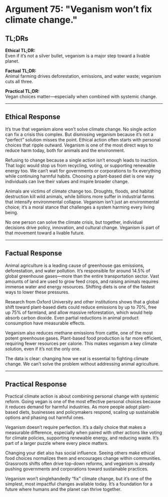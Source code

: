 <!-- type: Environmental -->

# Argument 75: "Veganism won’t fix climate change."

## TL;DRs

**Ethical TL;DR:**  
Even if it’s not a silver bullet, veganism is a major step toward a livable planet.

**Factual TL;DR:**  
Animal farming drives deforestation, emissions, and water waste; veganism cuts all three.

**Practical TL;DR:**  
Vegan choices matter—especially when combined with systemic change.

---

## Ethical Response

It’s true that veganism alone won’t solve climate change. No single action can fix a crisis this complex. But dismissing veganism because it’s not a “perfect” solution misses the point. Ethical action often starts with personal choices that ripple outward. Veganism is one of the most direct ways to reduce harm today, both for animals and the environment.

Refusing to change because a single action isn’t enough leads to inaction. That logic would stop us from recycling, voting, or supporting renewable energy too. We can’t wait for governments or corporations to fix everything while continuing harmful habits. Choosing a plant-based diet is one way individuals can live their values and inspire broader change.

Animals are victims of climate change too. Droughts, floods, and habitat destruction kill wild animals, while billions more suffer in industrial farms that intensify environmental collapse. Veganism isn’t just an environmental choice; it’s a moral stance that challenges a system harming every living being.

No one person can solve the climate crisis, but together, individual decisions drive policy, innovation, and cultural change. Veganism is part of that movement toward a livable future.

---

## Factual Response

Animal agriculture is a leading cause of greenhouse gas emissions, deforestation, and water pollution. It’s responsible for around 14.5% of global greenhouse gases—more than the entire transportation sector. Vast amounts of land are used to grow feed crops, and raising animals requires immense water and energy resources. Shifting diets is one of the fastest ways to lower these pressures.

Research from Oxford University and other institutions shows that a global shift toward plant-based diets could reduce emissions by up to 70%, free up 75% of farmland, and allow massive reforestation, which would help absorb carbon dioxide. Even partial reductions in animal product consumption have measurable effects.

Veganism also reduces methane emissions from cattle, one of the most potent greenhouse gases. Plant-based food production is far more efficient, requiring fewer resources per calorie. This makes veganism a key climate solution, even if it’s not the only one.

The data is clear: changing how we eat is essential to fighting climate change. We can’t solve the problem without addressing animal agriculture.

---

## Practical Response

Practical climate action is about combining personal change with systemic reform. Going vegan is one of the most effective personal choices because it reduces demand for harmful industries. As more people adopt plant-based diets, businesses and policymakers respond, scaling up sustainable options and phasing out harmful ones.

Veganism doesn’t require perfection. It’s a daily choice that makes a measurable difference, especially when paired with other actions like voting for climate policies, supporting renewable energy, and reducing waste. It’s part of a larger puzzle where every piece matters.

Changing your diet also has social influence. Seeing others make ethical food choices normalizes them and encourages change within communities. Grassroots shifts often drive top-down reforms, and veganism is already pushing governments and corporations toward sustainable practices.

Veganism won’t singlehandedly “fix” climate change, but it’s one of the simplest, most impactful changes available today. It’s a foundation for a future where humans and the planet can thrive together.

